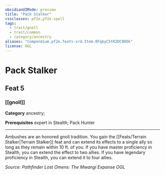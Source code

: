 ```yaml
---
obsidianUIMode: preview
title: "Pack Stalker"
cssclasses: pf2e,pf2e-spell
tags:
  - trait/gnoll
  - trait/common
  - category/ancestry
aliases: "Compendium.pf2e.feats-srd.Item.0FqbyC5tR2DC0DOk"
license: OGL
---
```

# Pack Stalker
## Feat 5
### [[gnoll]]

**Category** ancestry; 



**Prerequisites** expert in Stealth; Pack Hunter
* * *
Ambushes are an honored gnoll tradition. You gain the [[Feats/Terrain Stalker|Terrain Stalker]] feat and can extend its effects to a single ally so long as they remain within 10 ft. of you. If you have master proficiency in Stealth, you can extend the effect to two allies. If you have legendary proficiency in Stealth, you can extend it to four allies.

*Source: Pathfinder Lost Omens: The Mwangi Expanse*
*OGL*